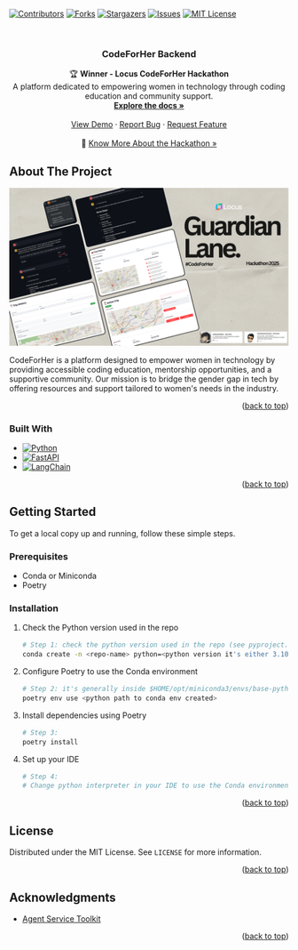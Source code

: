 <a name="readme-top"></a>

[![Contributors][contributors-shield]][contributors-url]
[![Forks][forks-shield]][forks-url]
[![Stargazers][stars-shield]][stars-url]
[![Issues][issues-shield]][issues-url]
[![MIT License][license-shield]][license-url]



<br />
<div align="center">
<h3 align="center">CodeForHer Backend</h3>

  <p align="center">
    🏆 <strong>Winner - Locus CodeForHer Hackathon</strong><br />
    A platform dedicated to empowering women in technology through coding education and community support.
    <br />
    <a href="https://github.com/Ashishkumaraswamy/CodeForHer-Backend"><strong>Explore the docs »</strong></a>
    <br />
    <br />
    <a href="YOUR_DEMO_LINK">View Demo</a>
    ·
    <a href="https://github.com/Ashishkumaraswamy/CodeForHer-Backend/issues">Report Bug</a>
    ·
    <a href="https://github.com/Ashishkumaraswamy/CodeForHer-Backend/issues">Request Feature</a>
    <br />
    <br />
    🔗 <a href="[https://example.com/codeforher-hackathon-winners](https://www.hindustantimes.com/genesis/safer-roads-by-code-india-s-next-gen-hack-transforming-safety-101750678135616.html)">Know More About the Hackathon »</a>
  </p>
</div>




<!-- ABOUT THE PROJECT -->
## About The Project

[![Product Screenshot][product-screenshot]](YOUR_DEMO_LINK)

CodeForHer is a platform designed to empower women in technology by providing accessible coding education, mentorship opportunities, and a supportive community. Our mission is to bridge the gender gap in tech by offering resources and support tailored to women's needs in the industry.

<p align="right">(<a href="#readme-top">back to top</a>)</p>



### Built With

* [![Python][Python.com]][Python-url]
* [![FastAPI][FastAPI.com]][FastAPI-url]
* [![LangChain][LangChain.com]][LangChain-url]

<p align="right">(<a href="#readme-top">back to top</a>)</p>



<!-- GETTING STARTED -->
## Getting Started

To get a local copy up and running, follow these simple steps.

### Prerequisites

* Conda or Miniconda
* Poetry

### Installation

1. Check the Python version used in the repo
   ```sh
   # Step 1: check the python version used in the repo (see pyproject.toml to find it)
   conda create -n <repo-name> python=<python version it's either 3.10 or 3.11>
   ```

2. Configure Poetry to use the Conda environment
   ```sh
   # Step 2: it's generally inside $HOME/opt/miniconda3/envs/base-python310/bin/python
   poetry env use <python path to conda env created>
   ```

3. Install dependencies using Poetry
   ```sh
   # Step 3:
   poetry install
   ```

4. Set up your IDE
   ```sh
   # Step 4:
   # Change python interpreter in your IDE to use the Conda environment
   ```

<p align="right">(<a href="#readme-top">back to top</a>)</p>


<!-- LICENSE -->
## License

Distributed under the MIT License. See `LICENSE` for more information.

<p align="right">(<a href="#readme-top">back to top</a>)</p>



<!-- ACKNOWLEDGMENTS -->
## Acknowledgments

* [Agent Service Toolkit](https://github.com/JoshuaC215/agent-service-toolkit)

<p align="right">(<a href="#readme-top">back to top</a>)</p>



<!-- MARKDOWN LINKS & IMAGES -->
<!-- https://www.markdownguide.org/basic-syntax/#reference-style-links -->
[contributors-shield]: https://img.shields.io/github/contributors/Ashishkumaraswamy/CodeForHer-Backend.svg?style=for-the-badge
[contributors-url]: https://github.com/Ashishkumaraswamy/CodeForHer-Backend/graphs/contributors
[forks-shield]: https://img.shields.io/github/forks/Ashishkumaraswamy/CodeForHer-Backend.svg?style=for-the-badge
[forks-url]: https://github.com/Ashishkumaraswamy/CodeForHer-Backend/network/members
[stars-shield]: https://img.shields.io/github/stars/Ashishkumaraswamy/CodeForHer-Backend.svg?style=for-the-badge
[stars-url]: https://github.com/Ashishkumaraswamy/CodeForHer-Backend/stargazers
[issues-shield]: https://img.shields.io/github/issues/Ashishkumaraswamy/CodeForHer-Backend.svg?style=for-the-badge
[issues-url]: https://github.com/Ashishkumaraswamy/CodeForHer-Backend/issues
[license-shield]: https://img.shields.io/github/license/Ashishkumaraswamy/CodeForHer-Backend.svg?style=for-the-badge
[license-url]: https://github.com/Ashishkumaraswamy/CodeForHer-Backend/blob/master/LICENSE
[product-screenshot]: codeforher_backend/assets/Code_For_Her.png
[Python.com]: https://img.shields.io/badge/Python-3776AB?style=for-the-badge&logo=python&logoColor=white
[Python-url]: https://www.python.org/
[FastAPI.com]: https://img.shields.io/badge/FastAPI-009688?style=for-the-badge&logo=fastapi&logoColor=white
[FastAPI-url]: https://fastapi.tiangolo.com/
[LangChain.com]: https://img.shields.io/badge/LangChain-000000?style=for-the-badge&logo=chainlink&logoColor=white
[LangChain-url]: https://python.langchain.com/
